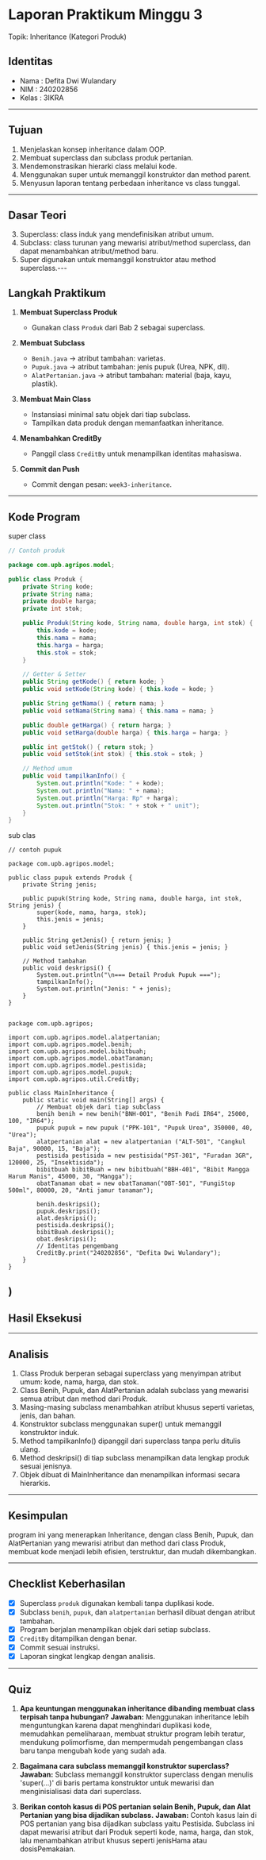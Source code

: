# Laporan Praktikum Minggu 3
Topik: Inheritance (Kategori Produk)
## Identitas
- Nama       : Defita Dwi Wulandary
- NIM        : 240202856
- Kelas      : 3IKRA

---

## Tujuan
1. Menjelaskan konsep inheritance dalam OOP.
2. Membuat superclass dan subclass produk pertanian.
3. Mendemonstrasikan hierarki class melalui kode.
4. Menggunakan super untuk memanggil konstruktor dan method parent.
5. Menyusun laporan tentang perbedaan inheritance vs class tunggal.
---

## Dasar Teori
3. Superclass: class induk yang mendefinisikan atribut umum.
2. Subclass: class turunan yang mewarisi atribut/method superclass, dan dapat menambahkan atribut/method baru.
3. Super digunakan untuk memanggil konstruktor atau method superclass.---

## Langkah Praktikum
1. **Membuat Superclass Produk**  
   - Gunakan class `Produk` dari Bab 2 sebagai superclass.  

2. **Membuat Subclass**  
   - `Benih.java` → atribut tambahan: varietas.  
   - `Pupuk.java` → atribut tambahan: jenis pupuk (Urea, NPK, dll).  
   - `AlatPertanian.java` → atribut tambahan: material (baja, kayu, plastik).  

3. **Membuat Main Class**  
   - Instansiasi minimal satu objek dari tiap subclass.  
   - Tampilkan data produk dengan memanfaatkan inheritance.  

4. **Menambahkan CreditBy**  
   - Panggil class `CreditBy` untuk menampilkan identitas mahasiswa.  

5. **Commit dan Push**  
   - Commit dengan pesan: `week3-inheritance`.  
---

## Kode Program
super class
```java
// Contoh produk

package com.upb.agripos.model;

public class Produk {
    private String kode;
    private String nama;
    private double harga;
    private int stok;

    public Produk(String kode, String nama, double harga, int stok) {
        this.kode = kode;
        this.nama = nama;
        this.harga = harga;
        this.stok = stok;
    }

    // Getter & Setter
    public String getKode() { return kode; }
    public void setKode(String kode) { this.kode = kode; }

    public String getNama() { return nama; }
    public void setNama(String nama) { this.nama = nama; }

    public double getHarga() { return harga; }
    public void setHarga(double harga) { this.harga = harga; }

    public int getStok() { return stok; }
    public void setStok(int stok) { this.stok = stok; }

    // Method umum
    public void tampilkanInfo() {
        System.out.println("Kode: " + kode);
        System.out.println("Nama: " + nama);
        System.out.println("Harga: Rp" + harga);
        System.out.println("Stok: " + stok + " unit");
    }
}

```
sub clas
```
// contoh pupuk

package com.upb.agripos.model;

public class pupuk extends Produk {
    private String jenis;

    public pupuk(String kode, String nama, double harga, int stok, String jenis) {
        super(kode, nama, harga, stok);
        this.jenis = jenis;
    }

    public String getJenis() { return jenis; }
    public void setJenis(String jenis) { this.jenis = jenis; }

    // Method tambahan
    public void deskripsi() {
        System.out.println("\n=== Detail Produk Pupuk ===");
        tampilkanInfo();
        System.out.println("Jenis: " + jenis);
    }
}

```
```// contoh main

package com.upb.agripos;

import com.upb.agripos.model.alatpertanian;
import com.upb.agripos.model.benih;
import com.upb.agripos.model.bibitbuah;
import com.upb.agripos.model.obatTanaman;
import com.upb.agripos.model.pestisida;
import com.upb.agripos.model.pupuk;
import com.upb.agripos.util.CreditBy;

public class MainInheritance {
    public static void main(String[] args) {
        // Membuat objek dari tiap subclass
        benih benih = new benih("BNH-001", "Benih Padi IR64", 25000, 100, "IR64");
        pupuk pupuk = new pupuk ("PPK-101", "Pupuk Urea", 350000, 40, "Urea");
        alatpertanian alat = new alatpertanian ("ALT-501", "Cangkul Baja", 90000, 15, "Baja");
        pestisida pestisida = new pestisida("PST-301", "Furadan 3GR", 120000, 25, "Insektisida");
        bibitbuah bibitBuah = new bibitbuah("BBH-401", "Bibit Mangga Harum Manis", 45000, 30, "Mangga");
        obatTanaman obat = new obatTanaman("OBT-501", "FungiStop 500ml", 80000, 20, "Anti jamur tanaman");

        benih.deskripsi();
        pupuk.deskripsi();
        alat.deskripsi();
        pestisida.deskripsi();
        bibitBuah.deskripsi();
        obat.deskripsi();   
        // Identitas pengembang
        CreditBy.print("240202856", "Defita Dwi Wulandary");
    }
}

```
)
---

## Hasil Eksekusi



---

## Analisis
1. Class Produk berperan sebagai superclass yang menyimpan atribut umum: kode, nama, harga, dan stok.
2. Class Benih, Pupuk, dan AlatPertanian adalah subclass yang mewarisi semua atribut dan method dari Produk.
3. Masing-masing subclass menambahkan atribut khusus seperti varietas, jenis, dan bahan.
4. Konstruktor subclass menggunakan super() untuk memanggil konstruktor induk.
5. Method tampilkanInfo() dipanggil dari superclass tanpa perlu ditulis ulang.
6. Method deskripsi() di tiap subclass menampilkan data lengkap produk sesuai jenisnya.
7. Objek dibuat di MainInheritance dan menampilkan informasi secara hierarkis.
---

## Kesimpulan
program ini yang menerapkan Inheritance, dengan class Benih, Pupuk, dan AlatPertanian yang mewarisi atribut dan method dari class Produk, membuat kode menjadi lebih efisien, terstruktur, dan mudah dikembangkan.

---

## Checklist Keberhasilan

* [x] Superclass `produk` digunakan kembali tanpa duplikasi kode.
* [x] Subclass `benih`, `pupuk`, dan `alatpertanian` berhasil dibuat dengan atribut tambahan.
* [x] Program berjalan menampilkan objek dari setiap subclass.
* [x] `CreditBy` ditampilkan dengan benar.
* [x] Commit sesuai instruksi.
* [x] Laporan singkat lengkap dengan analisis.

---

## Quiz

1. **Apa keuntungan menggunakan inheritance dibanding membuat class terpisah tanpa hubungan?**
   **Jawaban:** Menggunakan inheritance lebih menguntungkan karena dapat menghindari duplikasi kode, memudahkan pemeliharaan, membuat struktur program lebih teratur, mendukung polimorfisme, dan mempermudah pengembangan class baru tanpa mengubah kode yang sudah ada.

2. **Bagaimana cara subclass memanggil konstruktor superclass?**
   **Jawaban:** Subclass memanggil konstruktor superclass dengan menulis 'super(...)' di baris pertama konstruktor untuk mewarisi dan menginisialisasi data dari superclass.

3. **Berikan contoh kasus di POS pertanian selain Benih, Pupuk, dan Alat Pertanian yang bisa dijadikan subclass.**
   **Jawaban:** Contoh kasus lain di POS pertanian yang bisa dijadikan subclass yaitu Pestisida.
Subclass ini dapat mewarisi atribut dari Produk seperti kode, nama, harga, dan stok, lalu menambahkan atribut khusus seperti jenisHama atau dosisPemakaian.
